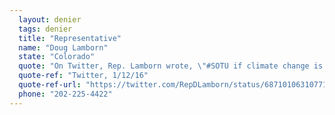 ```yaml
---
  layout: denier
  tags: denier
  title: "Representative"
  name: "Doug Lamborn"
  state: "Colorado"
  quote: "On Twitter, Rep. Lamborn wrote, \"#SOTU if climate change is such a settled issue, why does a recent @pewresearch poll show that only 30% of Americans are 'very concerned'?\""
  quote-ref: "Twitter, 1/12/16"
  quote-ref-url: "https://twitter.com/RepDLamborn/status/687101063107710977"
  phone: "202-225-4422"
---
```

